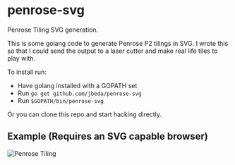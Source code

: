 penrose-svg
===========

Penrose Tiling SVG generation.

This is some golang code to generate Penrose P2 tilings in SVG.  I wrote this so that I could send the output to a laser cutter and make real life tiles to play with.

To install run:

* Have golang installed with a GOPATH set
* Run `go get github.com/jbeda/penrose-svg`
* Run `$GOPATH/bin/penrose-svg`

Or you can clone this repo and start hacking directly.

## Example (Requires an SVG capable browser)

![Penrose Tiling](http://slides.eightypercent.net/stuff/penrose.svg)
